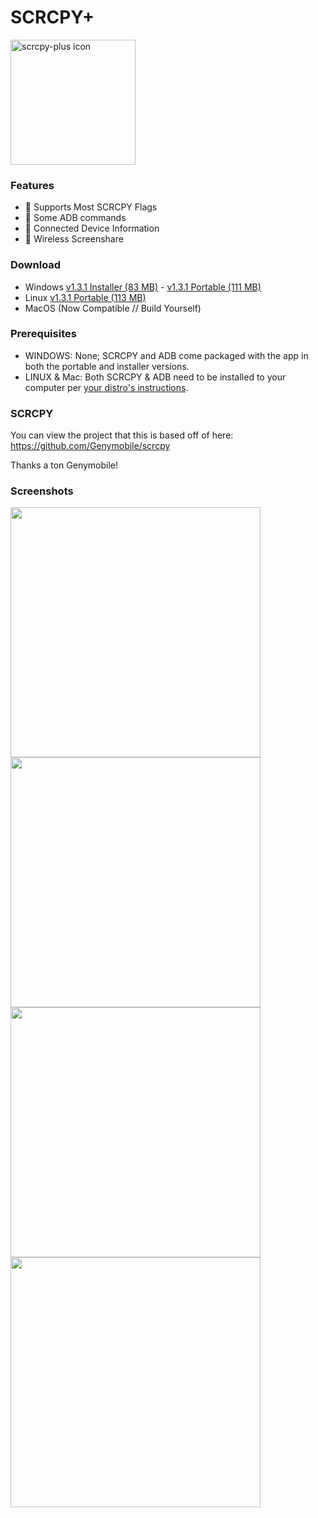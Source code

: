 # SCRCPY+

<img src="https://github.com/Frontesque/scrcpy-plus/raw/main/icons/SCRCPY%2B.png" alt="scrcpy-plus icon" width="200"/>

### Features
- 🚩 Supports Most SCRCPY Flags
- 🤖 Some ADB commands
- 📱 Connected Device Information
- 📶 Wireless Screenshare

### Download
- Windows [v1.3.1 Installer (83 MB)](https://github.com/Frontesque/scrcpy-plus/releases/download/1.3.1/scrcpy-plus-1.3.1-installer-win-x64.exe) - [v1.3.1 Portable (111 MB)](https://github.com/Frontesque/scrcpy-plus/releases/download/1.3.1/scrcpy-plus-1.3.1-portable-win-x64.zip)
- Linux  [v1.3.1 Portable (113 MB)](https://github.com/Frontesque/scrcpy-plus/releases/download/1.3.1/scrcpy-plus-1.3.1-portable-linux-x64.zip)
- MacOS (Now Compatible // Build Yourself)

### Prerequisites
- WINDOWS:       None; SCRCPY and ADB come packaged with the app in both the portable and installer versions.
- LINUX & Mac:   Both SCRCPY & ADB need to be installed to your computer per [your distro's instructions](https://github.com/Genymobile/scrcpy#linux).

### SCRCPY
You can view the project that this is based off of here:
https://github.com/Genymobile/scrcpy

Thanks a ton Genymobile!

### Screenshots
<img src="https://api.celeste.photos/uploads/ee556ec1-7ac3-44ea-a1f0-541667d58879/h9SaT1Vv.png" height="400" />
<img src="https://api.celeste.photos/uploads/ee556ec1-7ac3-44ea-a1f0-541667d58879/UN8KRbIc.png" height="400" />
<img src="https://api.celeste.photos/uploads/ee556ec1-7ac3-44ea-a1f0-541667d58879/nR9bPpdW.png" height="400" />
<img src="https://api.celeste.photos/uploads/ee556ec1-7ac3-44ea-a1f0-541667d58879/FpD7bxKj.png" height="400" />

